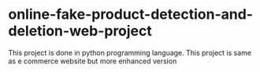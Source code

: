 # online-fake-product-detection-and-deletion-web-project
This project is done in python programming language. This project is same as e commerce website but more enhanced version
